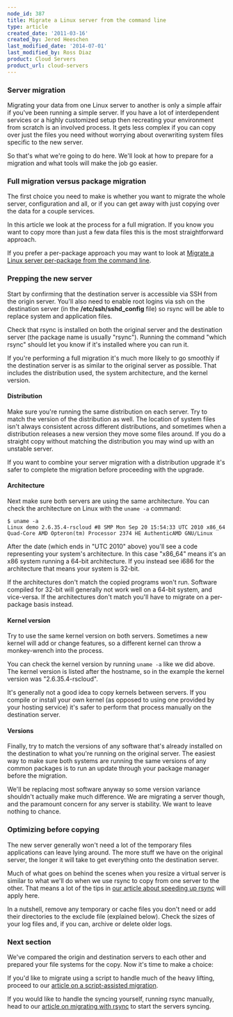 ```yaml
---
node_id: 387
title: Migrate a Linux server from the command line
type: article
created_date: '2011-03-16'
created_by: Jered Heeschen
last_modified_date: '2014-07-01'
last_modified_by: Ross Diaz
product: Cloud Servers
product_url: cloud-servers
---
```


### Server migration

Migrating your data from one Linux server to another is only a simple
affair if you've been running a simple server. If you have a lot of
interdependent services or a highly customized setup then recreating
your environment from scratch is an involved process. It gets less
complex if you can copy over just the files you need without worrying
about overwriting system files specific to the new server.

So that's what we're going to do here. We'll look at how to prepare for
a migration and what tools will make the job go easier.

### Full migration versus package migration

The first choice you need to make is whether you want to migrate the
whole server, configuration and all, or if you can get away with just
copying over the data for a couple services.

In this article we look at the process for a full migration. If you know
you want to copy more than just a few data files this is the most
straightforward approach.

If you prefer a per-package approach you may want to look at [Migrate a Linux server per-package from the command line](/how-to/migrating-a-linux-server-from-the-command-line-2).

### Prepping the new server

Start by confirming that the destination server is accessible via SSH
from the origin server. You'll also need to enable root logins via ssh
on the destination server (in the **/etc/ssh/sshd_config** file) so rsync
will be able to replace system and application files.

Check that rsync is installed on both the original server and the
destination server (the package name is usually "rsync"). Running the
command "which rsync" should let you know if it's installed where you
can run it.

If you're performing a full migration it's much more likely to go
smoothly if the destination server is as similar to the original server
as possible. That includes the distribution used, the system
architecture, and the kernel version.

#### Distribution

Make sure you're running the same distribution on each server. Try to
match the version of the distribution as well. The location of system
files isn't always consistent across different distributions, and
sometimes when a distribution releases a new version they move some
files around. If you do a straight copy without matching the
distribution you may wind up with an unstable server.

If you want to combine your server migration with a distribution upgrade
it's safer to complete the migration before proceeding with the upgrade.

#### Architecture

Next make sure both servers are using the same architecture. You can
check the architecture on Linux with the `uname -a` command:

    $ uname -a
    Linux demo 2.6.35.4-rscloud #8 SMP Mon Sep 20 15:54:33 UTC 2010 x86_64 Quad-Core AMD Opteron(tm) Processor 2374 HE AuthenticAMD GNU/Linux

After the date (which ends in "UTC 2010" above) you'll see a code
representing your system's architecture. In this case "x86_64" means
it's an x86 system running a 64-bit architecture. If you instead see
i686 for the architecture that means your system is 32-bit.

If the architectures don't match the copied programs won't run. Software
compiled for 32-bit will generally not work well on a 64-bit system, and
vice-versa. If the architectures don't match you'll have to migrate on a
per-package basis instead.

#### Kernel version

Try to use the same kernel version on both servers. Sometimes a new
kernel will add or change features, so a different kernel can throw a
monkey-wrench into the process.

You can check the kernel version by running `uname -a` like we did
above. The kernel version is listed after the hostname, so in the
example the kernel version was "2.6.35.4-rscloud".

It's generally not a good idea to copy kernels between servers. If you
compile or install your own kernel (as opposed to using one provided by
your hosting service) it's safer to perform that process manually on the
destination server.

#### Versions

Finally, try to match the versions of any software that's already
installed on the destination to what you're running on the original
server. The easiest way to make sure both systems are running the same
versions of any common packages is to run an update through your package
manager before the migration.

We'll be replacing most software anyway so some version variance
shouldn't actually make much difference. We are migrating a server
though, and the paramount concern for any server is stability. We want
to leave nothing to chance.

### Optimizing before copying

The new server generally won't need a lot of the temporary files
applications can leave lying around. The more stuff we have on the
original server, the longer it will take to get everything onto the
destination server.

Much of what goes on behind the scenes when you resize a virtual server
is similar to what we'll do when we use rsync to copy from one server to
the other. That means a lot of the tips in [our article about speeding up rsync](/how-to/speed-up-rsync-when-migrating-a-linux-server-from-the-command-line)
will apply here.

In a nutshell, remove any temporary or cache files you don't need or add
their directories to the exclude file (explained below). Check the sizes
of your log files and, if you can, archive or delete older logs.

### Next section

We've compared the origin and destination servers to each other and
prepared your file systems for the copy. Now it's time to make a choice:

If you'd like to migrate using a script to handle much of the heavy
lifting, proceed to our [article on a script-assisted migration](/how-to/migrating-a-linux-server-from-the-command-line-scripted "Migrating a Linux server from the command line - Scripted").

If you would like to handle the syncing yourself, running rsync manually,
head to our [article on migrating with rsync](/knowledge_center/index.php/Migrating_a_Linux_Server_From_Command_Line_Stage_2 "Migrating a Linux server from the command line - running the sync")
to start the servers syncing.
